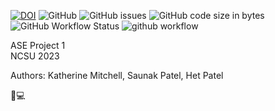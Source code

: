 <!---
add a shield for our automated tests
-->
[![DOI](https://zenodo.org/badge/587962614.svg)](https://zenodo.org/badge/latestdoi/587962614)
![GitHub](https://img.shields.io/github/license/katmit/ASE_Proj1)
![GitHub issues](https://img.shields.io/github/issues/katmit/ASE_Proj1)
![GitHub code size in bytes](https://img.shields.io/github/languages/code-size/katmit/ASE_Proj1)
![GitHub Workflow Status](https://img.shields.io/github/actions/workflow/status/katmit/ASE_Proj1/unit_tests.yml)
![github workflow](https://github.com/katmit/ASE_Proj1/actions/workflows/unit_tests.yml/badge.svg)



ASE Project 1<br>
NCSU 2023

Authors: Katherine Mitchell, Saunak Patel, Het Patel


:wolf::computer:
